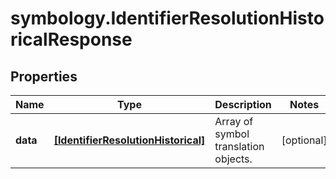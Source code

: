# symbology.IdentifierResolutionHistoricalResponse

## Properties

Name | Type | Description | Notes
------------ | ------------- | ------------- | -------------
**data** | [**[IdentifierResolutionHistorical]**](IdentifierResolutionHistorical.md) | Array of symbol translation objects. | [optional] 



